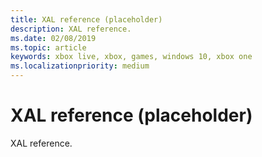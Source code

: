 ```yaml
---
title: XAL reference (placeholder)
description: XAL reference.
ms.date: 02/08/2019
ms.topic: article
keywords: xbox live, xbox, games, windows 10, xbox one
ms.localizationpriority: medium
---
```

# XAL reference (placeholder)

XAL reference.
